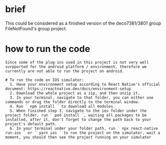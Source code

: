 # brief
This could be considered as a finished version of the deco7381/3801 group FileNotFound's group project.

# how to run the code
    Since some of the plug-ins used in this project is not very well surpported for the android platform / environment, therefore we currently are not able to run the project on android.

    # To run the code on IOS simulator:
      1. Have your environment setup according to React Native's official document: https://reactnative.dev/docs/environment-setup
      2. Download the whole project as a zip, and then unzip it.
      3. In your terminal, navigate to that folder, you can either use commands or drag the folder directly to the terminal window.
      4. Run ` npm install ` to download all modules.
      5. When finished step 3, navigate to the ios folder under the project folder, run ` pod install `, waiting all packages to be installed, after it, don't forget to change the path back to your project's default path.
      6. In your terminal under your folder path, run ` npx react-native run-ios ` or ` yarn ios ` to run the project on the simulator, wait a moment, you should then see the project running on your simulator
